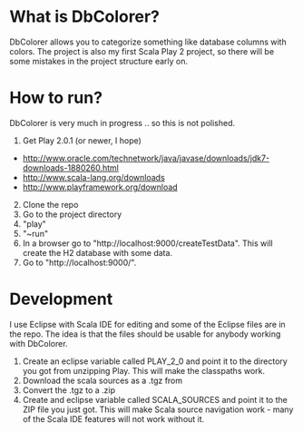 What is DbColorer?
==================

DbColorer allows you to categorize something like database columns
with colors. The project is also my first Scala Play 2 project, so
there will be some mistakes in the project structure early on.

How to run?
===========

DbColorer is very much in progress .. so this is not polished.

1. Get Play 2.0.1 (or newer, I hope)
  - http://www.oracle.com/technetwork/java/javase/downloads/jdk7-downloads-1880260.html
  - http://www.scala-lang.org/downloads
  - http://www.playframework.org/download
2. Clone the repo
3. Go to the project directory
4. "play"
5. "~run"
6. In a browser go to "http://localhost:9000/createTestData". 
   This will create the H2 database with some data.
7. Go to "http://localhost:9000/".

Development
===========

I use Eclipse with Scala IDE for editing and some of the Eclipse files are 
in the repo. The idea is that the files should be usable for anybody working
with DbColorer.

1. Create an eclipse variable called PLAY_2_0 and point it to the directory
you got from unzipping Play. This will make the classpaths work.
2. Download the scala sources as a .tgz from 
3. Convert the .tgz to a .zip
4. Create and eclipse variable called SCALA_SOURCES and point it to the
ZIP file you just got. This will make Scala source navigation work - many
of the Scala IDE features will not work without it.
